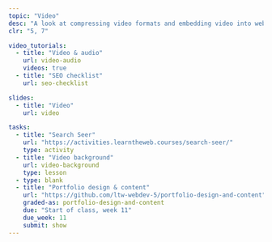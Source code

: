 ```yaml
---
topic: "Video"
desc: "A look at compressing video formats and embedding video into websites—as well as hosting video on global servers."
clr: "5, 7"

video_tutorials:
  - title: "Video & audio"
    url: video-audio
    videos: true
  - title: "SEO checklist"
    url: seo-checklist

slides:
  - title: "Video"
    url: video

tasks:
  - title: "Search Seer"
    url: "https://activities.learntheweb.courses/search-seer/"
    type: activity
  - title: "Video background"
    url: video-background
    type: lesson
  - type: blank
  - title: "Portfolio design & content"
    url: "https://github.com/ltw-webdev-5/portfolio-design-and-content"
    graded-as: portfolio-design-and-content
    due: "Start of class, week 11"
    due_week: 11
    submit: show
---
```

